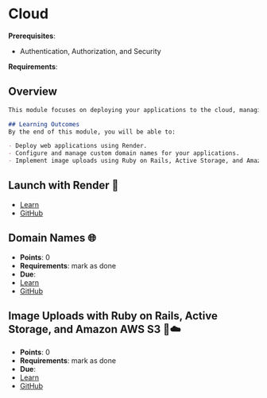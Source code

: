 # Cloud

**Prerequisites**:
- Authentication, Authorization, and Security

**Requirements**:
<!-- none -->

## Overview
```md
This module focuses on deploying your applications to the cloud, managing domain names, and handling image uploads using cloud storage solutions. You will learn to deploy applications using Render, manage custom domain names, and use Active Storage with Amazon AWS S3 for image uploads.

## Learning Outcomes
By the end of this module, you will be able to:

- Deploy web applications using Render.
- Configure and manage custom domain names for your applications.
- Implement image uploads using Ruby on Rails, Active Storage, and Amazon AWS S3.
```

## Launch with Render 🚀
- [Learn](https://learn.firstdraft.com/lessons/215-rails-on-render)
- [GitHub](https://github.com/appdev-lessons/rails-on-render)

<!-- 
    TODO: another IaC deploy option
    - Terraform
-->

<!-- TODO: launch with heroku (PaaS) -->

<!-- TODO: launch with aws elastic beanstalk (PaaS) -->

<!-- TODO: launch with ec2
https://medium.com/@manishyadavv/how-to-deploy-ruby-on-rails-apps-on-aws-ec2-7ce55bb955fa
also capistrano?
-->

<!-- TODO: launch with Dockerfile (fly.io?) -->

<!-- GCP -->

<!-- Azure -->

<!-- Digital Ocean VPS https://www.digitalocean.com/community/tutorials/deploying-a-rails-app-on-ubuntu-14-04-with-capistrano-nginx-and-puma -->

<!-- TODO: add quiz https://github.com/DPI-WE/domain-names/issues/2 -->
## Domain Names 🌐
- **Points**: 0
- **Requirements**:  mark as done
- **Due**: 
- [Learn](https://learn.firstdraft.com/lessons/313-rails-domain-names)
- [GitHub](https://github.com/DPI-WE/domain-names)

<!-- TODO: add quiz points https://github.com/DPI-WE/rails-active-storage/issues/4 -->
## Image Uploads with Ruby on Rails, Active Storage, and Amazon AWS S3 🌇☁️
- **Points**: 0
- **Requirements**:  mark as done
- **Due**: 
- [Learn](https://learn.firstdraft.com/lessons/297-rails-active-storage)
- [GitHub](https://github.com/DPI-WE/rails-active-storage)

<!-- TODO: more cloud deployment options? -->
<!-- https://github.com/DPI-WE/curriculum/issues/12 -->